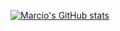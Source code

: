 [![Marcio's GitHub stats](https://github-readme-stats.vercel.app/api?username=Marcio-Marchiori)](https://github.com/Marcio-Marchiori/github-readme-stats)
